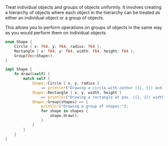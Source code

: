 Treat individual objects and groups of objects uniformly. It involves creating a hierarchy of objects where each object in the hierarchy can be treated as either an individual object or a group of objects. 

This allows you to perform operations on groups of objects in the same way as you would perform them on individual objects.

```rust
enum Shape {
    Circle { x: f64, y: f64, radius: f64 },
    Rectangle { x: f64, y: f64, width: f64, height: f64 },
    Group(Vec<Shape>),
}

impl Shape {
    fn draw(&self) {
        match self {
            Shape::Circle { x, y, radius } 
                => println!("Drawing a circle with center ({}, {}) and radius {}.", x, y, radius),
            Shape::Rectangle { x, y, width, height } 
                => println!("Drawing a rectangle at pos. ({}, {}) width {} height {}.", x, y, width, height),
            Shape::Group(shapes) => {
                println!("Drawing a group of shapes:");
                for shape in shapes {
                    shape.draw();
                }
            }
        }
    }
}
```